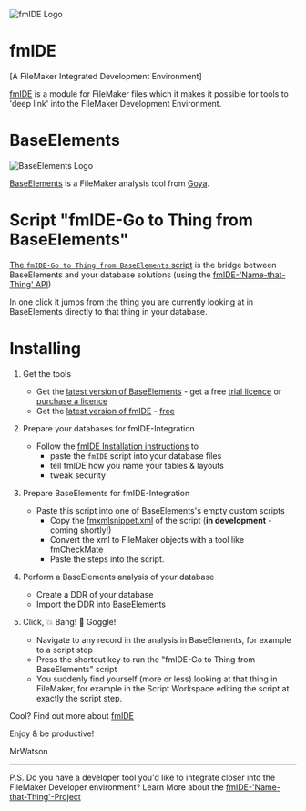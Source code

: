 ![fmIDE Logo](https://raw.githubusercontent.com/wiki/fmIDE/fmIDE/images/fmide.png)
# fmIDE
[A FileMaker Integrated Development Environment]

[fmIDE](https://github.com/fmIDE/fmIDE) is a module for FileMaker files which it makes it possible for tools to 'deep link' into the FileMaker Development Environment.

# BaseElements

![BaseElements Logo](https://baseelements.com/wp-content/uploads/2016/05/logo_BaseElements.png)

[BaseElements](http://www.fm-crosscheck.com) is a FileMaker analysis tool from [Goya](https://goya.com.au/).

# Script "fmIDE-Go to Thing from BaseElements"

[The `fmIDE-Go to Thing from BaseElements` script](Script-fmIDE-Go-to-Thing-from-BaseElements.txt) is the bridge between BaseElements and your database solutions (using the [fmIDE-'Name-that-Thing' API](https://github.com/fmIDE/fmIDE/wiki/fmIDE-'Name-that-Thing'-API))

In one click it jumps from the thing you are currently looking at in BaseElements directly to that thing in your database.

# Installing

1. Get the tools
   - Get the [latest version of BaseElements](https://baseelements.com/downloads/) - get a free [trial licence](https://baseelements.com/free-trial/) or [purchase a licence](https://baseelements.com/buy-now/)
   - Get the [latest version of fmIDE](https://github.com/fmIDE/fmIDE/releases) - [free](http://fmworkmate.com/donate)

2. Prepare your databases for fmIDE-Integration
   - Follow the [fmIDE Installation instructions](https://github.com/fmIDE/fmIDE/wiki/Home#installing-fmide) to
     - paste the `fmIDE` script into your database files
     - tell fmIDE how you name your tables & layouts
     - tweak security
     

3. Prepare BaseElements for fmIDE-Integration
   - Paste this script into one of BaseElements's empty custom scripts
     - Copy the [fmxmlsnippet.xml](fmxmlsnippet.xml) of the script (**in development** - coming shortly!)
     - Convert the xml to FileMaker objects with a tool like fmCheckMate
     - Paste the steps into the script.

3. Perform a BaseElements analysis of your database
   - Create a DDR of your database
   - Import the DDR into BaseElements

4. Click, 💥 Bang! 👀 Goggle!
   - Navigate to any record in the analysis in BaseElements, for example to a script step
   - Press the shortcut key to run the "fmIDE-Go to Thing from BaseElements" script
   - You suddenly find yourself (more or less) looking at that thing in FileMaker, for example in the Script Workspace editing the script at exactly the script step.

Cool? Find out more about [fmIDE](https://github.com/fmIDE/fmIDE/wiki)

Enjoy & be productive!

MrWatson

---

P.S. Do you have a developer tool you'd like to integrate closer into the FileMaker Developer environment? Learn More about the [fmIDE-'Name-that-Thing'-Project](https://github.com/fmIDE/fmIDE/wiki/fmIDE-'Name-that-Thing'-Project)
